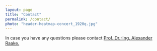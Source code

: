 ```yaml
---
layout: page
title: "Contact"
permalink: /contact/
photo: "header-heatmap-concert_1920q.jpg"
---
```


In case you have any questions please contact <a href="mailto:alexander.raake@tu-ilmenau.de">Prof. Dr.-Ing. Alexander Raake.  
